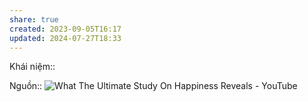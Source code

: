 ```yaml
---
share: true
created: 2023-09-05T16:17
updated: 2024-07-27T18:33
---
```

Khái niệm:: 

Nguồn:: ![What The Ultimate Study On Happiness Reveals - YouTube](https://youtu.be/vSQjk9jKarg?si=XdbfzRGpihjvBbnm)
